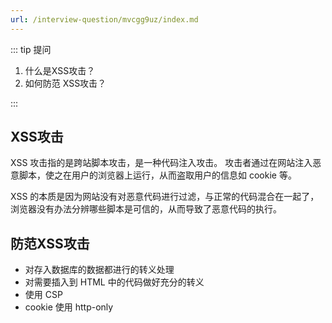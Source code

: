 ```yaml
---
url: /interview-question/mvcgg9uz/index.md
---
```

::: tip 提问

1. 什么是XSS攻击？
2. 如何防范 XSS攻击？

:::

## XSS攻击

XSS 攻击指的是跨站脚本攻击，是一种代码注入攻击。
攻击者通过在网站注入恶意脚本，使之在用户的浏览器上运行，从而盗取用户的信息如 cookie 等。

XSS 的本质是因为网站没有对恶意代码进行过滤，与正常的代码混合在一起了，
浏览器没有办法分辨哪些脚本是可信的，从而导致了恶意代码的执行。

## 防范XSS攻击

* 对存入数据库的数据都进行的转义处理
* 对需要插入到 HTML 中的代码做好充分的转义
* 使用 CSP
* cookie 使用 http-only
